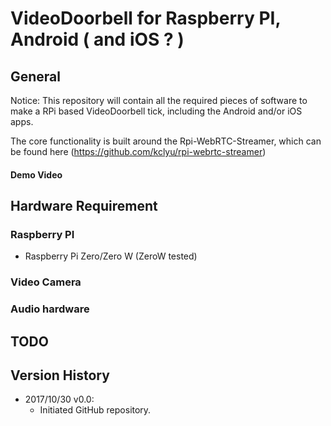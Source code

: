 
# VideoDoorbell for Raspberry PI, Android ( and iOS ? )

## General
Notice:  This repository will contain all the required pieces of software to make a RPi based VideoDoorbell tick, including the Android and/or iOS apps.

The core functionality is built around the Rpi-WebRTC-Streamer, which can be found here
(https://github.com/kclyu/rpi-webrtc-streamer)

####  Demo Video

## Hardware Requirement
### Raspberry PI 
- Raspberry Pi Zero/Zero W (ZeroW tested)

### Video Camera

### Audio hardware

## TODO

## Version History
* 2017/10/30 v0.0:
  - Initiated GitHub repository.

